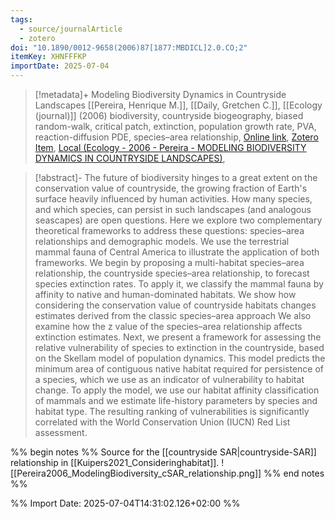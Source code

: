 ```yaml
---
tags:
  - source/journalArticle
  - zotero
doi: "10.1890/0012-9658(2006)87[1877:MBDICL]2.0.CO;2"
itemKey: XHNFFFKP
importDate: 2025-07-04
---
```

>[!metadata]+
> Modeling Biodiversity Dynamics in Countryside Landscapes
> [[Pereira, Henrique M.]], [[Daily, Gretchen C.]], 
> [[Ecology (journal)]] (2006)
> biodiversity, countryside biogeography, biased random-walk, critical patch, extinction, population growth rate, PVA, reaction-diffusion PDE, species–area relationship, 
> [Online link](https://onlinelibrary.wiley.com/doi/abs/10.1890/0012-9658%282006%2987%5B1877%3AMBDICL%5D2.0.CO%3B2), [Zotero Item](zotero://select/library/items/XHNFFFKP), [Local (Ecology - 2006 - Pereira - MODELING BIODIVERSITY DYNAMICS IN COUNTRYSIDE LANDSCAPES)](file://C:/Users/aburg/Documents/references/zotero/storage/XQAG83LA/Ecology%20-%202006%20-%20Pereira%20-%20MODELING%20BIODIVERSITY%20DYNAMICS%20IN%20COUNTRYSIDE%20LANDSCAPES.pdf), 

>[!abstract]-
>The future of biodiversity hinges to a great extent on the conservation value of countryside, the growing fraction of Earth's surface heavily influenced by human activities. How many species, and which species, can persist in such landscapes (and analogous seascapes) are open questions. Here we explore two complementary theoretical frameworks to address these questions: species–area relationships and demographic models. We use the terrestrial mammal fauna of Central America to illustrate the application of both frameworks. We begin by proposing a multi-habitat species–area relationship, the countryside species–area relationship, to forecast species extinction rates. To apply it, we classify the mammal fauna by affinity to native and human-dominated habitats. We show how considering the conservation value of countryside habitats changes estimates derived from the classic species–area approach We also examine how the z value of the species–area relationship affects extinction estimates. Next, we present a framework for assessing the relative vulnerability of species to extinction in the countryside, based on the Skellam model of population dynamics. This model predicts the minimum area of contiguous native habitat required for persistence of a species, which we use as an indicator of vulnerability to habitat change. To apply the model, we use our habitat affinity classification of mammals and we estimate life-history parameters by species and habitat type. The resulting ranking of vulnerabilities is significantly correlated with the World Conservation Union (IUCN) Red List assessment.

%% begin notes %% 
Source for the [[countryside SAR|countryside-SAR]] relationship in [[Kuipers2021_Consideringhabitat]].
![[Pereira2006_ModelingBiodiversity_cSAR_relationship.png]]
%% end notes %%

%% Import Date: 2025-07-04T14:31:02.126+02:00 %%
